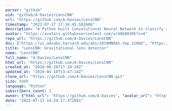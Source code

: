 ```yaml
---
parser: "github"
uid: "github/A-Davies/LensCNN"
url: "https://github.com/A-Davies/LensCNN"
timestamp: "2022-07-17 17:16:45.582686"
description: "A Python built Convolutional Neural Network to classify simulated images as containing a gravitational lens or not."
avatar: "https://avatars.githubusercontent.com/u/40608305?v=4"
repo_url: "https://github.com/A-Davies/LensCNN"
doi: ["https://ui.adsabs.harvard.edu/abs/2019MNRAS.tmp.1298D", "https://ui.adsabs.harvard.edu/abs/2019ascl.soft05016D/abstract"]
title: "LensCNN: Gravitational lens detector"
name: "LensCNN"
full_name: "A-Davies/LensCNN"
html_url: "https://github.com/A-Davies/LensCNN"
created_at: "2018-06-26T17:10:20Z"
updated_at: "2019-04-18T13:47:14Z"
clone_url: "https://github.com/A-Davies/LensCNN.git"
size: 8490
language: "Python"
subscribers_count: 1
owner: {"html_url": "https://github.com/A-Davies", "avatar_url": "https://avatars.githubusercontent.com/u/40608305?v=4", "login": "A-Davies", "type": "User"}
date: "2022-07-23 14:24:17.372861"
---
```


